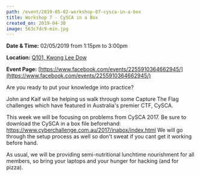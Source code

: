 ```yaml
---
path: /event/2019-05-02-workshop-07-cysca-in-a-box
title: Workshop 7 - CySCA in a Box
created_on: 2019-04-30
image: 563c7dc9-min.jpg
---
```


**Date & Time:** 02/05/2019 from 1:15pm to 3:00pm

**Location:** [Q101, Kwong Lee Dow](https://maps.unimelb.edu.au/parkville/building/263)

**Event Page:** [https://www.facebook.com/events/2255910364662945/](https://www.facebook.com/events/2255910364662945/)


Are you ready to put your knowledge into practice?

John and Kaif will be helping us walk through some Capture The Flag challenges which have featured in Australia's premier CTF, CySCA.

This week we will be focusing on problems from CySCA 2017. 
Be sure to download the CySCA in a box file beforehand:
https://www.cyberchallenge.com.au/2017/inabox/index.html
We will go through the setup process as well so don't sweat if you cant get it working before hand.

As usual, we will be providing semi-nutritional lunchtime nourishment for all members, so bring your laptops and your hunger for hacking (and for pizza).